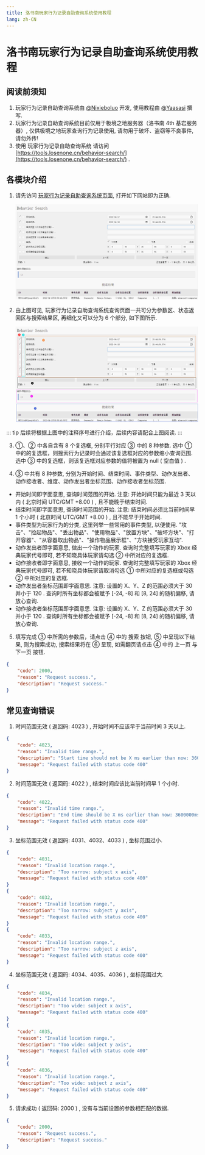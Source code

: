 ```yaml
---
title: 洛书南玩家行为记录自助查询系统使用教程
lang: zh-CN
---
```


# 洛书南玩家行为记录自助查询系统使用教程

## 阅读前须知

1. 玩家行为记录自助查询系统由 [@Nixieboluo](https://github.com/Nixieboluo) 开发, 使用教程由 [@Yaasasi](https://github.com/Yaasasi) 撰写.
2. 玩家行为记录自助查询系统目前仅用于极境之地服务器（洛书南 4th 基岩服务器）, 仅供极境之地玩家查询行为记录使用, 请勿用于破坏、盗窃等不良事件, 请勿外传!
3. 使用 玩家行为记录自助查询系统 请访问 [https://tools.losenone.cn/behavior-search/](https://tools.losenone.cn/behavior-search/) .

## 各模块介绍

1. 请先访问 [玩家行为记录自助查询系统页面](https://my.losenone.cn/auth/register), 打开如下网站即为正确.

   ![home_page](./behavior_search_assets/home_page.png)

2. 由上图可见, 玩家行为记录自助查询系统查询页面一共可分为参数区、状态返回区与搜索结果区, 再细化又可以分为 6 个部分, 如下图所示.

   ![home_page_mark](./behavior_search_assets/home_page_mark.png)

::: tip
后续将根据上图中的注释序号进行介绍，后续内容请配合上图阅读.
:::

3. ①、② 中各自含有 8 个复选框, 分别平行对应 ③ 中的 8 种参数. 选中 ① 中的的复选框，则搜索行为记录时会通过该复选框对应的参数缩小查询范围. 选中 ③ 中的复选框，则该复选框对应参数的值将被置为 null ( 空白值 ) .

4. ③ 中共有 8 种参数, 分别为开始时间、结束时间、事件类型、动作发出者、动作接收者、维度、动作发出者坐标范围、动作接收者坐标范围.
- 开始时间即字面意思, 查询时间范围的开始. 注意: 开始时间只能为最近 3 天以内 ( 北京时间 UTC/GMT +8.00 ) , 且不能晚于结束时间.
- 结束时间即字面意思, 查询时间范围的开始. 注意: 结束时间必须比当前时间早 1 个小时 ( 北京时间 UTC/GMT +8.00 ) , 且不能早于开始时间.
- 事件类型为玩家行为的分类, 这里列举一些常用的事件类型, 以便使用. "攻击"、"捡起物品"、"丢出物品"、"使用物品"、"放置方块"、"破坏方块"、"打开容器"、"从容器取出物品"、"操作物品展示框"、"方块接受玩家互动".
- 动作发出者即字面意思, 做出一个动作的玩家. 查询时完整填写玩家的 Xbox 经典玩家代号即可, 若不知晓具体玩家请勾选 ② 中所对应的复选框.
- 动作接收者即字面意思, 接收一个动作的玩家. 查询时完整填写玩家的 Xbox 经典玩家代号即可, 若不知晓具体玩家请取消勾选 ① 中所对应的复选框或勾选 ② 中所对应的复选框.
- 动作发出者坐标范围即字面意思. 注意: 设置的 X、Y、Z 的范围必须大于 30 并小于 120 . 查询时所有坐标都会被赋予 [-24, -8] 和 [8, 24] 的随机偏移, 请放心查询.
- 动作接收者坐标范围即字面意思. 注意: 设置的 X、Y、Z 的范围必须大于 30 并小于 120 . 查询时所有坐标都会被赋予 [-24, -8] 和 [8, 24] 的随机偏移, 请放心查询.

5. 填写完成 ③ 中所需的参数后，请点击 ④ 中的 搜索 按钮, ⑤ 中呈现以下结果, 则为搜索成功, 搜索结果将在 ⑥ 呈现, 如需翻页请点击 ④ 中的 上一页 与 下一页 按钮.
```json
{
    "code": 2000,
    "reason": "Request success.",
    "description": "Request success."
}
```

## 常见查询错误

1. 时间范围无效 ( 返回码: 4023 ) , 开始时间不应该早于当前时间 3 天以上.
```json
{
    "code": 4023,
    "reason": "Invalid time range.",
    "description": "Start time should not be X ms earlier than now: 3600000ms",
    "message": "Request failed with status code 400"
}
```
2. 时间范围无效 ( 返回码: 4022 ) , 结束时间应该比当前时间早 1 个小时.
```json
{
    "code": 4022,
    "reason": "Invalid time range.",
    "description": "End time should be X ms earlier than now: 3600000ms",
    "message": "Request failed with status code 400"
}
```
3. 坐标范围无效 ( 返回码: 4031、4032、4033 ) , 坐标范围过小.
```json
{
    "code": 4031,
    "reason": "Invalid location range.",
    "description": "Too narrow: subject x axis",
    "message": "Request failed with status code 400"
}
{
    "code": 4032,
    "reason": "Invalid location range.",
    "description": "Too narrow: subject y axis",
    "message": "Request failed with status code 400"
}
{
    "code": 4033,
    "reason": "Invalid location range.",
    "description": "Too narrow: subject z axis",
    "message": "Request failed with status code 400"
}
```

4. 坐标范围无效 ( 返回码: 4034、4035、4036 ) , 坐标范围过大.
```json
{
    "code": 4034,
    "reason": "Invalid location range.",
    "description": "Too wide: subject x axis",
    "message": "Request failed with status code 400"
}
{
    "code": 4035,
    "reason": "Invalid location range.",
    "description": "Too wide: subject y axis",
    "message": "Request failed with status code 400"
}
{
    "code": 4036,
    "reason": "Invalid location range.",
    "description": "Too wide: subject z axis",
    "message": "Request failed with status code 400"
}
```

5. 请求成功 ( 返回码: 2000 ) , 没有与当前设置的参数相匹配的数据.
```json
{
    "code": 2000,
    "reason": "Request success.",
    "description": "Request success."
}
```